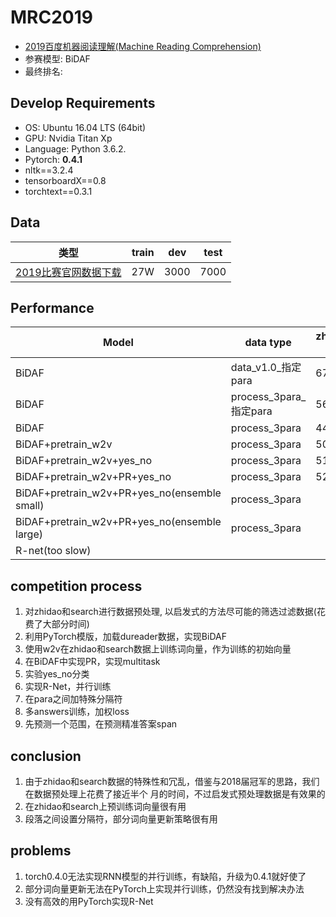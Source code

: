 # MRC2019
- [2019百度机器阅读理解(Machine Reading Comprehension)](http://lic2019.ccf.org.cn/read)
- 参赛模型: BiDAF
- 最终排名: 

## Develop Requirements
- OS: Ubuntu 16.04 LTS (64bit)
- GPU: Nvidia Titan Xp
- Language: Python 3.6.2.
- Pytorch: **0.4.1**
- nltk==3.2.4
- tensorboardX==0.8
- torchtext==0.3.1

## Data

类型 | train | dev | test
---|---|---|---|
[2019比赛官网数据下载](http://lic2019.ccf.org.cn/read) | 27W| 3000 | 7000 |

## Performance
Model | data type| zhidao_dev(Rouge-L) | zhidao_dev_(Bleu-4)|search_dev(Rouge-L)|search_dev(Blue-4)|**Rouge-L**|**Blue-4**
---|---|---|---|---|---|---|--- 
BiDAF | data_v1.0_指定para | 67.29 | |58.28| | 36.14 | 25.78|
BiDAF | process_3para_指定para | 56.78 | | | |   |  |
BiDAF | process_3para | 44.57 | | | |   |  |
BiDAF+pretrain_w2v | process_3para | 50.08 | |42.42| | 48.59 | 30.81 |
BiDAF+pretrain_w2v+yes_no | process_3para | 51.60 | |42.42| | 50.02 | 44.45 |
BiDAF+pretrain_w2v+PR+yes_no | process_3para | 52.42 | |42.72| |  50.41 | 45.16 |
BiDAF+pretrain_w2v+PR+yes_no(ensemble small) | process_3para |  | | | | 50.78  | 44.53 |
BiDAF+pretrain_w2v+PR+yes_no(ensemble large) | process_3para |  | | | | 51.53  | 45.58 |
R-net(too slow) |  |  | | | |   |  |


## competition process
1. 对zhidao和search进行数据预处理, 以启发式的方法尽可能的筛选过滤数据(花费了大部分时间)
2. 利用PyTorch模版，加载dureader数据，实现BiDAF
3. 使用w2v在zhidao和search数据上训练词向量，作为训练的初始向量
4. 在BiDAF中实现PR，实现multitask
5. 实验yes_no分类
6. 实现R-Net，并行训练
7. 在para之间加特殊分隔符
8. 多answers训练，加权loss
9. 先预测一个范围，在预测精准答案span

## conclusion
1. 由于zhidao和search数据的特殊性和冗乱，借鉴与2018届冠军的思路，我们在数据预处理上花费了接近半个
月的时间，不过启发式预处理数据是有效果的
2. 在zhidao和search上预训练词向量很有用
3. 段落之间设置分隔符<sep>，部分词向量更新策略很有用

## problems
1. torch0.4.0无法实现RNN模型的并行训练，有缺陷，升级为0.4.1就好使了
2. 部分词向量更新无法在PyTorch上实现并行训练，仍然没有找到解决办法
3. 没有高效的用PyTorch实现R-Net












